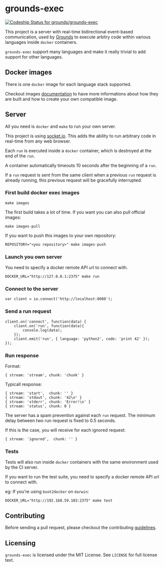 # grounds-exec
[ ![Codeship Status for grounds/grounds-exec](https://codeship.io/projects/8bd7b600-2357-0132-4e4e-7e9ae55fd39f/status?branch=master)](https://codeship.io/projects/36679)

This project is a server with real-time bidirectional event-based communication, 
used by [Grounds](http://beta.42grounds.io) to execute arbitry code within various
languages inside `docker` containers.

`grounds-exec` support many languages and make it really trivial to add support
for other languages.

## Docker images

There is one `docker` image for each language stack supported.

Checkout images
[documentation](https://github.com/grounds/grounds-exec/blob/master/docs/IMAGES.md)
to have more informations about how they are built and how to create your own
compatible image.

## Server

All you need is `docker` and `make` to run your own server.

This project is using [socket.io](http://socket.io). This adds the ability 
to run arbitrary code in real-time from any web browser.

Each `run` is executed inside a `docker` container, which is destroyed at the end
of the `run`.

A container automatically timeouts 10 seconds after the beginning of a `run`.

If a `run` request is sent from the same client when a previous `run` request is
already running, this previous request will be gracefully interrupted.

### First build docker exec images

    make images
    
The first build takes a lot of time. If you want you can also pull official images:

    make images-pull
    
If you want to push this images to your own repository:
    
    REPOSITORY="<you repository>" make images-push
    
### Launch you own server

You need to specify a docker remote API url to connect with.

    DOCKER_URL="http://127.0.0.1:2375" make run

### Connect to the server

    var client = io.connect('http://localhost:8080');

### Send a run request

    client.on('connect', function(data) {
        client.on('run', function(data){
            console.log(data);
        });
        client.emit('run', { language: 'python2', code: 'print 42' });
    });
    
### Run response

Format:

    { stream: 'stream', chunk: 'chunk' }
    
Typicall response:

    { stream: 'start',  chunk: '' }
    { stream: 'stdout', chunk: '42\n' }
    { stream: 'stderr', chunk: 'Error!\n' }
    { stream: 'status', chunk: 0 }

The server has a spam prevention against each `run` request. The minimum 
delay between two run request is fixed to 0.5 seconds.

If this is the case, you will receive for each ignored request:

    { stream: 'ignored',  chunk: '' }

### Tests

Tests will also run inside `docker` containers with the same environment
used by the CI server.

If you want to run the test suite, you need to specify a docker remote API url
to connect with.

eg: If you're using `boot2docker` on `darwin`:

    DOCKER_URL="http://192.168.59.103:2375" make test

## Contributing

Before sending a pull request, please checkout the contributing
[guidelines](https://github.com/grounds/grounds-exec/blob/master/docs/CONTRIBUTING.md).

## Licensing

`grounds-exec` is licensed under the MIT License. See `LICENSE` for full license
text.
